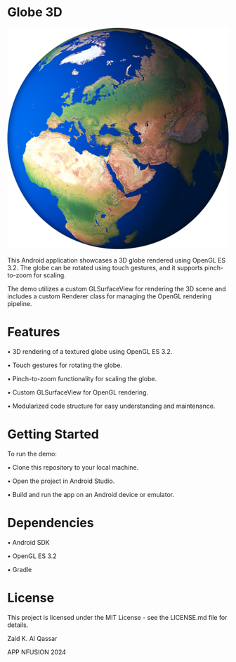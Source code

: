 # Globe 3D

![alt text](https://github.com/ZayedCom/Globe3D/blob/master/app/src/main/res/drawable/earth.png)

This Android application showcases a 3D globe rendered using OpenGL ES 3.2. The globe can be rotated using touch gestures, and it supports pinch-to-zoom for scaling.

The demo utilizes a custom GLSurfaceView for rendering the 3D scene and includes a custom Renderer class for managing the OpenGL rendering pipeline.

# Features
• 3D rendering of a textured globe using OpenGL ES 3.2.

• Touch gestures for rotating the globe.

• Pinch-to-zoom functionality for scaling the globe.

• Custom GLSurfaceView for OpenGL rendering.

• Modularized code structure for easy understanding and maintenance.

# Getting Started
To run the demo:

• Clone this repository to your local machine.

• Open the project in Android Studio.

• Build and run the app on an Android device or emulator.

# Dependencies
• Android SDK

• OpenGL ES 3.2

• Gradle

# License
This project is licensed under the MIT License - see the LICENSE.md file for details.

Zaid K. Al Qassar

APP NFUSION 2024
